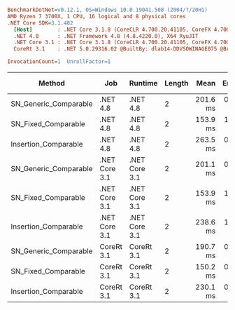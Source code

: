 ``` ini

BenchmarkDotNet=v0.12.1, OS=Windows 10.0.19041.508 (2004/?/20H1)
AMD Ryzen 7 3700X, 1 CPU, 16 logical and 8 physical cores
.NET Core SDK=3.1.402
  [Host]        : .NET Core 3.1.8 (CoreCLR 4.700.20.41105, CoreFX 4.700.20.41903), X64 RyuJIT
  .NET 4.8      : .NET Framework 4.8 (4.8.4220.0), X64 RyuJIT
  .NET Core 3.1 : .NET Core 3.1.8 (CoreCLR 4.700.20.41105, CoreFX 4.700.20.41903), X64 RyuJIT
  CoreRt 3.1    : .NET 5.0.29316.02 @BuiltBy: dlab14-DDVSOWINAGE075 @Branch: master @Commit: 40be8b7e2598b2ccb827fd90cd30c0e2d4496941, X64 AOT

InvocationCount=1  UnrollFactor=1  

```
|                Method |           Job |       Runtime | Length |     Mean |   Error |  StdDev | Gen 0 | Gen 1 | Gen 2 | Allocated |
|---------------------- |-------------- |-------------- |------- |---------:|--------:|--------:|------:|------:|------:|----------:|
| SN_Generic_Comparable |      .NET 4.8 |      .NET 4.8 |      2 | 201.6 ms | 0.92 ms | 0.86 ms |     - |     - |     - |         - |
|   SN_Fixed_Comparable |      .NET 4.8 |      .NET 4.8 |      2 | 153.9 ms | 1.04 ms | 0.87 ms |     - |     - |     - |         - |
|  Insertion_Comparable |      .NET 4.8 |      .NET 4.8 |      2 | 263.5 ms | 0.58 ms | 0.52 ms |     - |     - |     - |         - |
| SN_Generic_Comparable | .NET Core 3.1 | .NET Core 3.1 |      2 | 201.1 ms | 0.75 ms | 0.70 ms |     - |     - |     - |    1384 B |
|   SN_Fixed_Comparable | .NET Core 3.1 | .NET Core 3.1 |      2 | 153.9 ms | 1.10 ms | 1.03 ms |     - |     - |     - |         - |
|  Insertion_Comparable | .NET Core 3.1 | .NET Core 3.1 |      2 | 238.6 ms | 1.53 ms | 1.43 ms |     - |     - |     - |    1336 B |
| SN_Generic_Comparable |    CoreRt 3.1 |    CoreRt 3.1 |      2 | 190.7 ms | 0.36 ms | 0.32 ms |     - |     - |     - |         - |
|   SN_Fixed_Comparable |    CoreRt 3.1 |    CoreRt 3.1 |      2 | 150.2 ms | 0.68 ms | 0.57 ms |     - |     - |     - |         - |
|  Insertion_Comparable |    CoreRt 3.1 |    CoreRt 3.1 |      2 | 230.1 ms | 0.42 ms | 0.35 ms |     - |     - |     - |         - |
